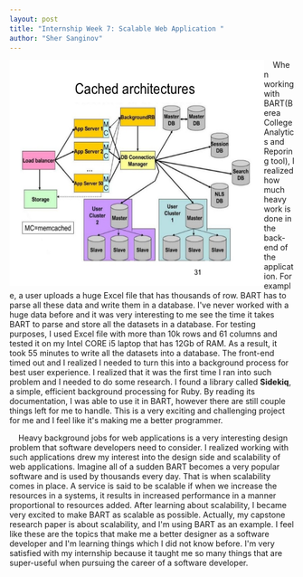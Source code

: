 ```yaml
---
layout: post
title: "Internship Week 7: Scalable Web Application "
author: "Sher Sanginov"
---
```



<img class="img-responsive" src="/assets/img/intern16.jpg" alt="Drawing" style="width: 450px; height: 400px; display: block; float:left; ">

&nbsp;&nbsp;&nbsp;&nbsp;When working with BART(Berea College Analytics and Reporing tool), I realized how much heavy work is done in the back-end of the application. For example, a user uploads  a huge Excel file that has thousands of row. BART has to parse all these data and write them in a database. I've never worked with a huge data before and it was very interesting to me see the time it takes BART to parse and store all the datasets in a database. For testing purposes, I used Excel file with more than 10k rows  and 61 columns and tested it on my Intel CORE i5 laptop that has 12Gb of RAM. As a result, it took 55 minutes to write all the datasets into a database. The front-end timed out and I realized I needed to turn this into a background process for best user experience. I realized that it was the first time I ran into such problem and I needed to do some research. I found a library called **Sidekiq**, a simple, efficient background processing for Ruby. By reading its documentation, I was able to use it in BART, however there are still couple things left for me to handle. This is a very exciting and challenging project for me and I feel like it's making me a better programmer.

&nbsp;&nbsp;&nbsp;&nbsp;Heavy background jobs for web applications is a very interesting design problem that software developers need to consider. I realized working with such applications drew my interest into the design side and scalability of web applications. Imagine all of a sudden BART becomes a very popular software and is used by thousands every day. That is when scalability comes in place. A service is said to be scalable if when we increase the resources in a systems, it results in increased performance in a manner proportional to resources added. After learning about scalability, I became very excited to make BART as scalable as possible. Actually, my capstone research paper is about scalability, and I'm using BART as an example. I feel like these are the topics that make me a better designer as a software developer and I'm learning things which I did not know before. I'm very satisfied with my internship because it taught me so many things that are super-useful when pursuing the career of a software developer.
&nbsp;&nbsp;&nbsp;&nbsp;
